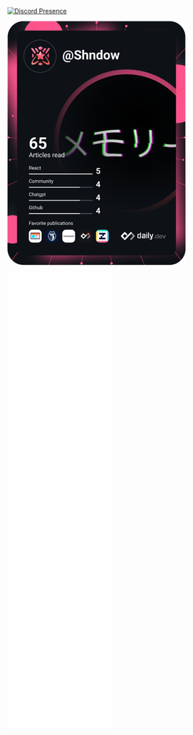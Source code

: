[![Discord Presence](https://lanyard-profile-readme.vercel.app/api/384432675697721344?theme=dark&bg=434c5e&animated=true&hideDiscrim=true&borderRadius=30px&idleMessage=being%20boring)](https://discord.com/users/384432675697721344)

<a href="https://app.daily.dev/Shndow"><img src="https://github.com/shndowbots/shndowbots/blob/main/devcard.svg" width="400" alt="Shndow's Dev Card"/></a>

![Metrics](https://github.com/shndowbots/shndowbots/blob/main/github-metrics.svg)
